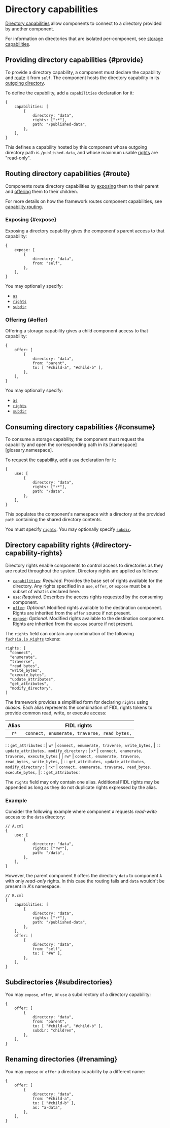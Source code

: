 # Directory capabilities

[Directory capabilities][glossary.directory-capability] allow components
to connect to a directory provided by another component.

For information on directories that are isolated per-component, see
[storage capabilities][storage-capabilities].

## Providing directory capabilities {#provide}

To provide a directory capability, a component must declare the capability and
[route](#route) it from `self`. The component hosts the directory capability in
its [outgoing directory][glossary.outgoing-directory].

To define the capability, add a `capabilities` declaration for it:

```json5
{
    capabilities: [
        {
            directory: "data",
            rights: ["r*"],
            path: "/published-data",
        },
    ],
}
```

This defines a capability hosted by this component whose outgoing directory path
is `/published-data`, and whose maximum usable
[rights](#directory-capability-rights) are "read-only".

## Routing directory capabilities {#route}

Components route directory capabilities by [exposing](#expose) them to their
parent and [offering](#offer) them to their children.

For more details on how the framework routes component capabilities,
see [capability routing][capability-routing].

### Exposing {#expose}

Exposing a directory capability gives the component's parent access to that
capability:

```json5
{
    expose: [
        {
            directory: "data",
            from: "self",
        },
    ],
}
```

You may optionally specify:

* [`as`](#renaming)
* [`rights`](#directory-capability-rights)
* [`subdir`](#subdirectories)

### Offering {#offer}

Offering a storage capability gives a child component access to that
capability:

```json5
{
    offer: [
        {
            directory: "data",
            from: "parent",
            to: [ "#child-a", "#child-b" ],
        },
    ],
}
```

You may optionally specify:

* [`as`](#renaming)
* [`rights`](#directory-capability-rights)
* [`subdir`](#subdirectories)

## Consuming directory capabilities {#consume}

To consume a storage capability, the component must request the capability and
open the corresponding path in its [namespace][glossary.namespace].

To request the capability, add a `use` declaration for it:

```json5
{
    use: [
        {
            directory: "data",
            rights: ["r*"],
            path: "/data",
        },
    ],
}
```

This populates the component's namespace with a directory at the provided `path`
containing the shared directory contents.

You must specify [`rights`](#directory-capability-rights).
You may optionally specify [`subdir`](#subdirectories).

## Directory capability rights {#directory-capability-rights}

Directory rights enable components to control access to directories as they are
routed throughout the system. Directory rights are applied as follows:

* [`capabilities`][manifest-capabilities]: *Required*.
  Provides the base set of rights available for the directory. Any rights
  specified in a `use`, `offer`, or `expose` must be a subset of what is
  declared here.
* [`use`][manifest-use]: *Required*.
  Describes the access rights requested by the consuming component.
* [`offer`][manifest-offer]: *Optional*.
  Modified rights available to the destination component. Rights are inherited
  from the `offer` source if not present.
* [`expose`][manifest-expose]: *Optional*.
  Modified rights available to the destination component. Rights are inherited
  from the `expose` source if not present.

The `rights` field can contain any combination of the following
[`fuchsia.io.Rights`][fidl-io-rights] tokens:

```json5
rights: [
  "connect",
  "enumerate",
  "traverse",
  "read_bytes",
  "write_bytes",
  "execute_bytes",
  "update_attributes",
  "get_attributes",
  "modify_directory",
]
```

The framework provides a simplified form for declaring `rights` using *aliases*.
Each alias represents the combination of FIDL rights tokens to provide common
read, write, or execute access:

| Alias | FIDL rights                                                |
| :---: | ---------------------------------------------------------- |
| `r*`  | `connect, enumerate, traverse, read_bytes,`                |
:       : `get_attributes`                                           :
| `w*`  | `connect, enumerate, traverse, write_bytes,`               |
:       : `update_attributes, modify_directory`                      :
| `x*`  | `connect, enumerate, traverse, execute_bytes`              |
| `rw*` | `connect, enumerate, traverse, read_bytes, write_bytes,`   |
:       : `get_attributes, update_attributes, modify_directory`      :
| `rx*` | `connect, enumerate, traverse, read_bytes, execute_bytes,` |
:       : `get_attributes`                                           :

The `rights` field may only contain one alias. Additional FIDL rights may be
appended as long as they do not duplicate rights expressed by the alias.

### Example

Consider the following example where component `A` requests *read-write* access
to the `data` directory:

```json5
// A.cml
{
    use: [
        {
            directory: "data",
            rights: ["rw*"],
            path: "/data",
        },
    ],
}
```

However, the parent component `B` offers the directory `data` to component `A`
with only *read-only* rights. In this case the routing fails and `data` wouldn't
be present in A's namespace.

```json5
// B.cml
{
    capabilities: [
        {
            directory: "data",
            rights: ["r*"],
            path: "/published-data",
        },
    ],
    offer: [
        {
            directory: "data",
            from: "self",
            to: [ "#A" ],
        },
    ],
}
```

## Subdirectories {#subdirectories}

You may `expose`, `offer`, or `use` a subdirectory of a directory capability:

```json5
{
    offer: [
        {
            directory: "data",
            from: "parent",
            to: [ "#child-a", "#child-b" ],
            subdir: "children",
        },
    ],
}
```

## Renaming directories {#renaming}

You may `expose` or `offer` a directory capability by a different name:

```json5
{
    offer: [
        {
            directory: "data",
            from: "#child-a",
            to: [ "#child-b" ],
            as: "a-data",
        },
    ],
}
```

[glossary.directory-capability]: /docs/glossary/README.md#directory-capability
[glossary.outgoing-directory]: /docs/glossary/README.md#outgoing-directory
[capability-routing]: /docs/concepts/components/v2/capabilities/README.md#routing
[fidl-io-rights]: /sdk/fidl/fuchsia.io/rights-abilities.fidl
[manifest-capabilities]: https://fuchsia.dev/reference/cml#capabilities
[manifest-expose]: https://fuchsia.dev/reference/cml#expose
[manifest-offer]: https://fuchsia.dev/reference/cml#offer
[manifest-use]: https://fuchsia.dev/reference/cml#use
[storage-capabilities]: /docs/concepts/components/v2/capabilities/storage.md
